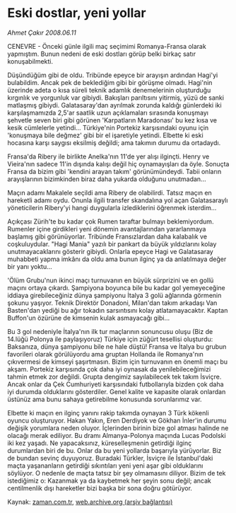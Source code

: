 # Eski dostlar, yeni yollar

*Ahmet Çakır 2008.06.11*

<tr><td class="metin" colspan="2" style="padding-top: 20px; padding-left: 5px; padding-right: 10px;">CENEVRE - Önceki günle ilgili maç seçimimi Romanya-Fransa olarak yapmıştım. Bunun nedeni de eski dostları görüp belki birkaç satır konuşabilmekti.</td></tr><tr><td class="metin" colspan="2" style="padding-top: 20px; padding-left: 5px; padding-right: 10px;"><p>Düşündüğüm gibi de oldu. Tribünde epeyce bir arayışın ardından Hagi'yi bulabildim. Ancak pek de beklediğim gibi bir görüşme olmadı. Hagi'nin üzerinde adeta o kısa süreli teknik adamlık denemelerinin oluşturduğu kırgınlık ve yorgunluk var gibiydi. Bakışları parıltısını yitirmiş, yüzü de sanki matlaşmış gibiydi. Galatasaray'dan ayrılmak zorunda kaldığı günlerdeki iki karşılaşmamızda 2,5'ar saatlik uzun açıklamaları sırasında konuşmayı şehvetle seven biri gibi görünen 'Karpatların Maradonası' bu kez kısa ve kesik cümlelerle yetindi... Türkiye'nin Portekiz karşısındaki oyunu için 'konuşmaya bile değmez' gibi bir el işaretiyle yetindi. Elbette ki eski hocasına karşı saygısı eksilmiş değildi; ama takımın durumu da ortadaydı.
<p>Fransa'da Ribery ile birlikte Anelka'nın 11'de yer alışı ilginçti. Henry ve Vieira'nın sadece 11'in dışında kalışı değil hiç oynamayışları da öyle. Sonuçta Fransa da bizim gibi 'kendini arayan takım' görünümündeydi. Tabii onların arayışlarının bizimkinden biraz daha yukarda olduğunu unutmadan...
<p>Maçın adamı Makalele seçildi ama Ribery de olabilirdi. Tatsız maçın en hareketli adamı oydu. Onunla ilgili transfer skandalına yol açan Galatasaraylı yöneticilerin Ribery'yi hangi duygularla izlediklerini öğrenmek isterdim...
<p>Açıkçası Zürih'te bu kadar çok Rumen taraftar bulmayı beklemiyordum. Rumenler içine girdikleri yeni dönemin avantajlarından yararlanmaya başlamış gibi görünüyorlar. Tribünde Fransızlardan daha kalabalık ve coşkuluydular. "Hagi Mania" yazılı bir pankart da büyük yıldızlarını kolay unutmayacaklarını gösterir gibiydi. Onlarla epeyce Hagi ve Galatasaray muhabbeti yapma imkânı da oldu ama bunun ilginç ya da anlatılmaya değer bir yanı yoktu...
<p>'Ölüm Grubu'nun ikinci maçı turnuvanın en büyük sürprizini ve en gollü maçını ortaya çıkardı. Şampiyona boyunca bile bu kadar gol yemeyeceğine iddiaya girebileceğiniz dünya şampiyonu İtalya 3 golü ağlarında görmenin şokunu yaşıyor. Teknik Direktör Donadoni, Milan'dan takım arkadaşı Van Basten'dan yediği bu ağır tokadın sarsıntısını kolay atlatamayacaktır. Kaptan Buffon'un özürüne de kimsenin kulak asmayacağı gibi... 
<p>Bu 3 gol nedeniyle İtalya'nın ilk tur maçlarının sonuncusu oluşu (Biz de 14.lüğü Polonya ile paylaşıyoruz) Türkiye için züğürt tesellisi oluşturdu: Baksanıza, dünya şampiyonu bile ne hale düştü! Fransa ve İtalya bu grubun favorileri olarak görülüyordu ama gruptan Hollanda ile Romanya'nın çıkıvermesi de kimseyi şaşırtmasın. Bizim için turnuvanın en önemli maçı bu akşam. Portekiz karşısında çok daha iyi oynasak da yenilebileceğimizi tahmin etmek zor değildi. Grupta dengimiz sayılabilecek tek takım İsviçre. Ancak onlar da Çek Cumhuriyeti karşısındaki futbollarıyla bizden çok daha iyi durumda olduklarını gösterdiler. Genel kalite ve kapasite olarak onlardan üstünüz ama bunu sahaya getirebilme konusunda sorunlarımız var.
<p>Elbette ki maçın en ilginç yanını rakip takımda oynayan 3 Türk kökenli oyuncu oluşturuyor. Hakan Yakın, Eren Derdiyok ve Gökhan İnler'in durumu değişik yorumlara neden oluyor. İçlerinden birinin bize gol atması halinde ne olacağı merak ediliyor. Bu dramı Almanya-Polonya maçında Lucas Podolski iki kez yaşadı. Ne yapacaksınız, küreselleşmenin getirdiği ilginç durumlardan biri de bu. Onlar da bu yeni yollarda başarıyla yürüyorlar. Biz de bundan sevinç duyuyoruz. Buradaki Türkler, İsviçre ile İstanbul'daki maçta yaşananların getirdiği sıkıntıları yeni yeni aşar gibi olduklarını söylüyor. O nedenle de maçta tatsız bir şey olmamasını diliyor. Bizim de tek istediğimiz o: Kazanmak ya da kaybetmek her şeyin sonu değil; ancak centilmenlik dışı hareketler bizi başka bir sona doğru götürüyor.<br/></p></p></p></p></p></p></p></td></tr>

Kaynak: [zaman.com.tr](http://zaman.com.tr/yazar.do?yazino=700718), [web.archive.org (arşiv bağlantısı)](http://web.archive.org/web/20080804211709/http://www.zaman.com.tr:80/yazar.do?yazino=700718)
